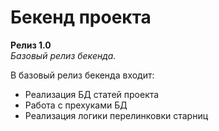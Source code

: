 # Бекенд проекта

**Релиз 1.0**
<br>
*Базовый релиз бекенда.*

В базовый релиз бекенда входит:
- Реализация БД статей проекта
- Работа с прехуками БД
- Реализация логики перелинковки старниц
